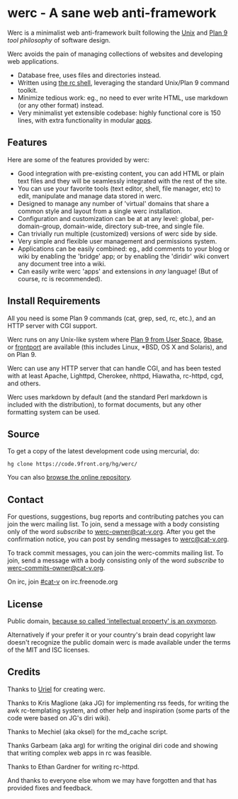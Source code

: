 werc - A sane web anti-framework
================================

Werc is a minimalist web anti-framework built following the [Unix](http://doc.cat-v.org/unix/) and [Plan 9](http://plan9.cat-v.org)
*tool philosophy* of software design.

Werc avoids the pain of managing collections of websites and developing web
applications.

* Database free, uses files and directories instead.
* Written using [the rc shell](http://rc.cat-v.org), leveraging the standard Unix/Plan 9 command toolkit.
* Minimize tedious work: eg., no need to ever write HTML, use markdown (or any other format) instead.
* Very minimalist yet extensible codebase: highly functional core is 150 lines, with extra functionality in modular [apps](/apps/).


Features
--------

Here are some of the features provided by werc:

* Good integration with pre-existing content, you can add HTML or plain text files and they will be seamlessly integrated with the rest of the site.
* You can use your favorite tools (text editor, shell, file manager, etc) to edit, manipulate and manage data stored in werc.
* Designed to manage any number of 'virtual' domains that share a common style and layout from a single werc installation.
* Configuration and customization can be at at any level: global, per-domain-group, domain-wide, directory sub-tree, and single file.
* Can trivially run multiple (customized) versions of werc side by side.
* Very simple and flexible user management and permissions system.
* Applications can be easily combined: eg., add comments to your blog or wiki by enabling the 'bridge' app; or by enabling the 'diridir' wiki convert any document tree into a wiki.
* Can easily write werc 'apps' and extensions in *any* language! (But of course, rc is recommended).


Install Requirements
--------------------

All you need is some Plan 9 commands (cat, grep, sed, rc, etc.), and an HTTP
server with CGI support.

Werc runs on any Unix-like system where [Plan 9 from User Space](https://9fans.github.io/plan9port/),
[9base](https://tools.suckless.org/9base/),
or [frontport](https://code.9front.org/hg/frontbase)
are available (this includes Linux, \*BSD, OS X and Solaris), and on Plan 9.

Werc can use any HTTP server that can handle CGI, and has been tested with at
least Apache, Lighttpd, Cherokee, nhttpd, Hiawatha, rc-httpd, cgd, and others.

Werc uses markdown by default (and the standard Perl markdown is included with
the distribution), to format documents, but any other formatting system can be
used.


Source
------

To get a copy of the latest development code using mercurial, do:

	hg clone https://code.9front.org/hg/werc/

You can also [browse the online repository](https://code.9front.org/hg/werc/).


Contact
-------

For questions, suggestions, bug reports and contributing patches you can join
the werc mailing list. To join, send a message with a body consisting only of the word _subscribe_ to werc-owner@cat-v.org. After you get the confirmation notice, you can post by sending messages to werc@cat-v.org.

To track commit messages, you can join the werc-commits mailing list. To join, send a message with a body consisting only of the word _subscribe_ to werc-commits-owner@cat-v.org.

On irc, join [#cat-v](irc://irc.freenode.org/cat-v) on irc.freenode.org


License
-------

Public domain, [because so called 'intellectual property' is an
oxymoron](http://harmful.cat-v.org/economics/intellectual_property/).

Alternatively if your prefer it or your country's brain dead copyright law
doesn't recognize the public domain werc is made available under the terms of
the MIT and ISC licenses.


Credits
-------

Thanks to [Uriel](http://uriel.cat-v.org/) for creating werc.

Thanks to Kris Maglione (aka JG) for implementing rss feeds, for writing the
awk rc-templating system, and other help and inspiration (some parts of the
code were based on JG's diri wiki).

Thanks to Mechiel (aka oksel) for the md_cache script.

Thanks Garbeam (aka arg) for writing the original diri code and showing that
writing complex web apps in rc was feasible.

Thanks to Ethan Gardner for writing rc-httpd.

And thanks to everyone else whom we may have forgotten and that has provided fixes
and feedback.
